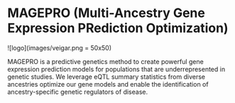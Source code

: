 # MAGEPRO (Multi-Ancestry Gene Expression PRediction Optimization) 
![logo](images/veigar.png = 50x50)

MAGEPRO is a predictive genetics method to create powerful gene expression prediction models for populations that are underrepresented in genetic studies. We leverage eQTL summary statistics from diverse ancestries optimize our gene models and enable the identification of ancestry-specific genetic regulators of disease. 
